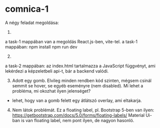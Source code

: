 # comnica-1
A négy feladat megoldása:

1.
a task-1 mappában van a megoldás React.js-ben, vite-tel.
a task-1 mappában:
npm install
npm run dev

2. 
a task-2 mappában:
az index.html tartalmazza a JavaScript függvényt, ami lekérdezi a képzeletbeli api-t, 
bár a backend valódi.


3.  Adott egy gomb. Elvileg minden rendben kód szinten, mégsem csinál semmit se hover, 
se egyéb eseményre (nem disabled). Mi lehet a probléma, mi okozhat ilyen jelenséget?
- lehet, hogy van a gomb felett egy átlátszó overlay, ami eltakarja.

4. Nem látok problémát. Ez a floating label, pl. Bootstrap 5-ben van ilyen:
https://getbootstrap.com/docs/5.0/forms/floating-labels/
Material Ui-ban is van floating label, nem pont ilyen, de nagyon hasonló.





